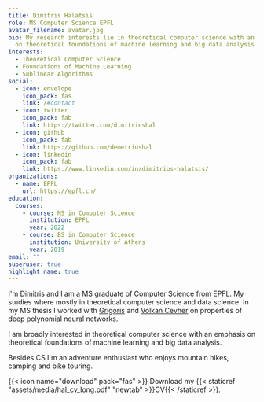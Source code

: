 ```yaml
---
title: Dimitris Halatsis
role: MS Computer Science EPFL
avatar_filename: avatar.jpg
bio: My research interests lie in theoretical computer science with an emphasis
  on theoretical foundations of machine learning and big data analysis.
interests:
  - Theoretical Computer Science
  - Foundations of Machine Learning
  - Sublinear Algorithms
social:
  - icon: envelope
    icon_pack: fas
    link: /#contact
  - icon: twitter
    icon_pack: fab
    link: https://twitter.com/dimitrioshal
  - icon: github
    icon_pack: fab
    link: https://github.com/demetriushal
  - icon: linkedin
    icon_pack: fab
    link: https://www.linkedin.com/in/dimitrios-halatsis/
organizations:
  - name: EPFL
    url: https://epfl.ch/
education:
  courses:
    - course: MS in Computer Science
      institution: EPFL
      year: 2022
    - course: BS in Computer Science
      institution: University of Athens
      year: 2019
email: ""
superuser: true
highlight_name: true
---
```

I'm Dimitris and I am a MS graduate of Computer Science from [EPFL](https://www.epfl.ch/en/). My studies where mostly in theoretical computer science and data science. In my MS thesis I worked with [Grigoris](https://grigorisg9gr.github.io/) and [Volkan Cevher](https://people.epfl.ch/volkan.cevher?lang=en) on properties of deep polynomial neural networks.

I am broadly interested in theoretical computer science with an emphasis on theoretical foundations of machine learning and big data analysis.

Besides CS I'm an adventure enthusiast who enjoys mountain hikes, camping and bike touring.

{{< icon name="download" pack="fas" >}} Download my {{< staticref "assets/media/hal_cv_long.pdf" "newtab" >}}CV{{< /staticref >}}.